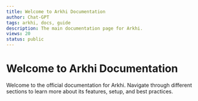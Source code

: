 ```yaml
---
title: Welcome to Arkhi Documentation
author: Chat-GPT
tags: arkhi, docs, guide
description: The main documentation page for Arkhi.
views: 20
status: public
---
```

# Welcome to Arkhi Documentation

Welcome to the official documentation for Arkhi. Navigate through different sections to learn more about its features, setup, and best practices.
